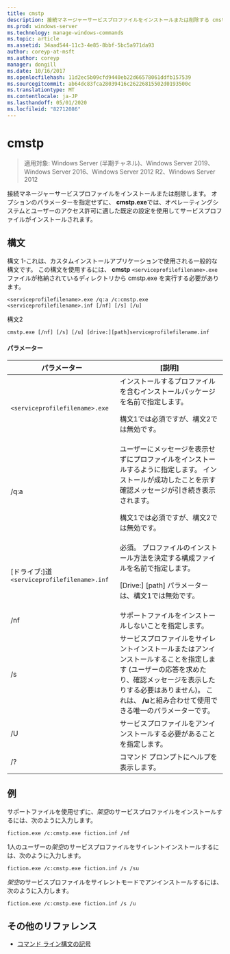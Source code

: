 ```yaml
---
title: cmstp
description: 接続マネージャーサービスプロファイルをインストールまたは削除する cmstp.exe のリファレンストピックです。
ms.prod: windows-server
ms.technology: manage-windows-commands
ms.topic: article
ms.assetid: 34aad544-11c3-4e85-8bbf-5bc5a971da93
author: coreyp-at-msft
ms.author: coreyp
manager: dongill
ms.date: 10/16/2017
ms.openlocfilehash: 11d2ec5b09cfd9440eb22d66578061ddfb157539
ms.sourcegitcommit: ab64dc83fca28039416c26226815502d0193500c
ms.translationtype: MT
ms.contentlocale: ja-JP
ms.lasthandoff: 05/01/2020
ms.locfileid: "82712086"
---
```

# <a name="cmstp"></a>cmstp

> 適用対象: Windows Server (半期チャネル)、Windows Server 2019、Windows Server 2016、Windows Server 2012 R2、Windows Server 2012

接続マネージャーサービスプロファイルをインストールまたは削除します。 オプションのパラメーターを指定せずに、 **cmstp.exe**では、オペレーティングシステムとユーザーのアクセス許可に適した既定の設定を使用してサービスプロファイルがインストールされます。

## <a name="syntax"></a>構文

構文 1-これは、カスタムインストールアプリケーションで使用される一般的な構文です。 この構文を使用するには、 **cmstp** `<serviceprofilefilename>.exe`ファイルが格納されているディレクトリから cmstp.exe を実行する必要があります。

```
<serviceprofilefilename>.exe /q:a /c:cmstp.exe <serviceprofilefilename>.inf [/nf] [/s] [/u]
```

構文2
```
cmstp.exe [/nf] [/s] [/u] [drive:][path]serviceprofilefilename.inf
```

#### <a name="parameters"></a>パラメーター
| パラメーター | [説明] |
| --------- | ----------- |
| `<serviceprofilefilename>.exe` | インストールするプロファイルを含むインストールパッケージを名前で指定します。<p>構文1では必須ですが、構文2では無効です。 |
| /q:a | ユーザーにメッセージを表示せずにプロファイルをインストールするように指定します。 インストールが成功したことを示す確認メッセージが引き続き表示されます。<p>構文1では必須ですが、構文2では無効です。 |
| [ドライブ:]道`<serviceprofilefilename>.inf` | 必須。 プロファイルのインストール方法を決定する構成ファイルを名前で指定します。<p>[Drive:] [path] パラメーターは、構文1では無効です。 |
| /nf | サポートファイルをインストールしないことを指定します。 |
| /s | サービスプロファイルをサイレントインストールまたはアンインストールすることを指定します (ユーザーの応答を求めたり、確認メッセージを表示したりする必要はありません)。 これは、 **/u**と組み合わせて使用できる唯一のパラメーターです。|
| /U | サービスプロファイルをアンインストールする必要があることを指定します。 |
| /? | コマンド プロンプトにヘルプを表示します。 |

## <a name="examples"></a>例

サポートファイルを使用せずに、*架空*のサービスプロファイルをインストールするには、次のように入力します。

```
fiction.exe /c:cmstp.exe fiction.inf /nf
```

1人のユーザーの*架空*のサービスプロファイルをサイレントインストールするには、次のように入力します。

```
fiction.exe /c:cmstp.exe fiction.inf /s /su
```

*架空*のサービスプロファイルをサイレントモードでアンインストールするには、次のように入力します。

```
fiction.exe /c:cmstp.exe fiction.inf /s /u
```

## <a name="additional-references"></a>その他のリファレンス

- [コマンド ライン構文の記号](command-line-syntax-key.md)
